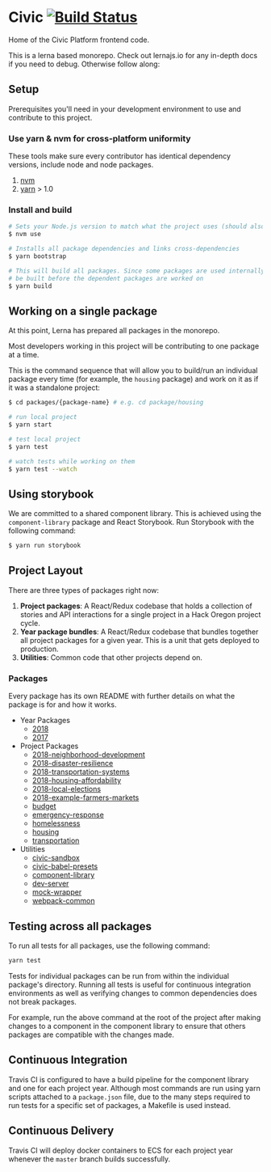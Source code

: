 # Civic [![Build Status](https://travis-ci.org/hackoregon/civic.svg?branch=master)](https://travis-ci.org/hackoregon/civic)

Home of the Civic Platform frontend code.

This is a lerna based monorepo. Check out lernajs.io for any in-depth docs if you need to debug. Otherwise follow along:

## Setup

Prerequisites you'll need in your development environment to use and contribute to this project.

### Use yarn & nvm for cross-platform uniformity

These tools make sure every contributor has identical dependency versions, include node and node packages.

1. [nvm](https://github.com/creationix/nvm)
2. [yarn](https://yarnpkg.com/) > 1.0

### Install and build

```bash
# Sets your Node.js version to match what the project uses (should also happen on clone)
$ nvm use

# Installs all package dependencies and links cross-dependencies
$ yarn bootstrap

# This will build all packages. Since some packages are used internally, they need to
# be built before the dependent packages are worked on
$ yarn build
```

## Working on a single package

At this point, Lerna has prepared all packages in the monorepo.

Most developers working in this project will be contributing to one package at a time.

This is the command sequence that will allow you to build/run an individual package every time (for example, the `housing` package)
and work on it as if it was a standalone project:

```bash
$ cd packages/{package-name} # e.g. cd package/housing

# run local project
$ yarn start

# test local project
$ yarn test

# watch tests while working on them
$ yarn test --watch
```

## Using storybook

We are committed to a shared component library. This is achieved using the `component-library` package and React Storybook.
Run Storybook with the following command:

```bash
$ yarn run storybook
```

## Project Layout

There are three types of packages right now:

1. **Project packages**: A React/Redux codebase that holds a collection of stories and API interactions for a single
   project in a Hack Oregon project cycle.
2. **Year package bundles**: A React/Redux codebase that bundles together all project packages for a given year. This
   is a unit that gets deployed to production.
4. **Utilities**: Common code that other projects depend on.

### Packages

Every package has its own README with further details on what the package is for and how it works.

  - Year Packages
    - [2018](packages/2018/README.md)
    - [2017](packages/2017/README.md)
  - Project Packages
    - [2018-neighborhood-development](packages/2018-neighborhood-development/README.md)
    - [2018-disaster-resilience](packages/2018-disaster-resilience/README.md)
    - [2018-transportation-systems](packages/2018-transportation-systems/README.md)
    - [2018-housing-affordability](packages/2018-housing-affordability/README.md)
    - [2018-local-elections](packages/2018-local-elections/README.md)
    - [2018-example-farmers-markets](packages/2018-example-farmers-markets/README.md)
    - [budget](packages/budget/README.md)
    - [emergency-response](packages/emergency-response/README.md)
    - [homelessness](packages/homelessness/README.md)
    - [housing](packages/housing/README.md)
    - [transportation](packages/transportation/README.md)
  - Utilities
    - [civic-sandbox](packages/civic-sandbox/README.md)
    - [civic-babel-presets](packages/civic-babel-presets/README.md)
    - [component-library](packages/component-library/README.md)
    - [dev-server](packages/dev-server/README.md)
    - [mock-wrapper](packages/mock-wrapper/README.md)
    - [webpack-common](packages/webpack-common/README.md)
    

## Testing across all packages

To run all tests for all packages, use the following command:

```bash
yarn test
```

Tests for individual packages can be run from within the individual package's directory. Running all tests is useful for continuous integration environments as well as verifying changes to common dependencies does not break packages.

For example, run the above command at the root of the project after making changes to a component in the component library to ensure that others packages are compatible with the changes made.

## Continuous Integration

Travis CI is configured to have a build pipeline for the component library and one for each project year. Although most
commands are run using yarn scripts attached to a `package.json` file, due to the many steps required to run tests for
a specific set of packages, a Makefile is used instead.

## Continuous Delivery

Travis CI will deploy docker containers to ECS for each project year whenever the `master` branch builds successfully.
